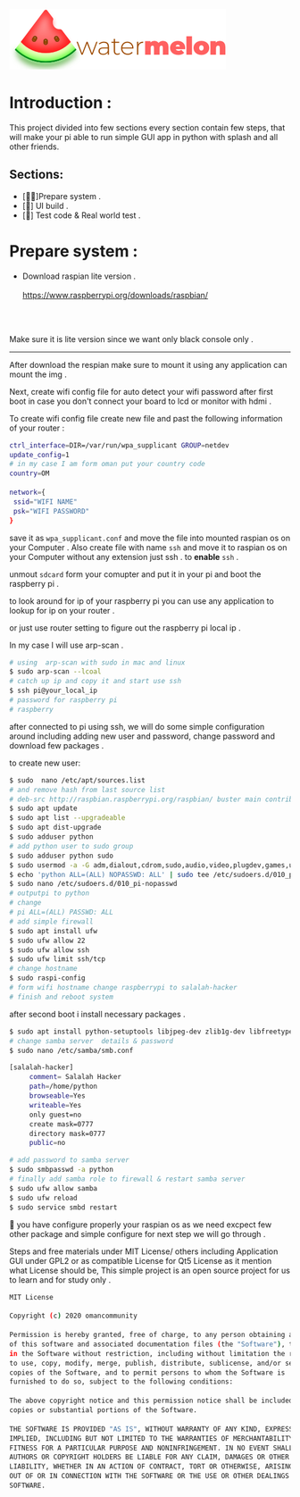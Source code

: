![alt text](water-icon.png)






# Introduction :

This project divided into few sections every section contain few steps,
 that will make your pi able to run simple GUI app in python with splash 
 and all other friends.


## Sections:
- [👍🏻]Prepare system .
- [🤚] UI build .
- [🤚] Test code & Real world test .
  


# Prepare system :

- Download raspian lite version .<br/><br/>
https://www.raspberrypi.org/downloads/raspbian/

<br/><br/>

Make sure it is lite version since we want only black console only .

---

After download the respian make sure to mount it using
any application can mount the img .

Next, create wifi config file for auto detect your wifi password
after first boot in case you don't connect your board
to lcd or monitor with hdmi .

To create wifi config file create new file and past the
following information of your router :

```bash
ctrl_interface=DIR=/var/run/wpa_supplicant GROUP=netdev
update_config=1
# in my case I am form oman put your country code
country=OM

network={
 ssid="WIFI NAME"
 psk="WIFI PASSWORD"
}
```
save it as ```wpa_supplicant.conf``` and move the
file into mounted raspian os on your Computer .
Also create file with name ```ssh``` and move it to 
raspian os on your Computer without any extension just ssh .
to <b>enable</b> ```ssh``` .


unmout ```sdcard``` form your comupter and put it in your 
pi and boot the raspberry pi .


to look around for ip of your raspberry pi you can 
use any application to lookup for ip on your router .

or just use router setting to figure out the raspberry pi
local ip .

In my case I will use arp-scan .

```bash
# using  arp-scan with sudo in mac and linux
$ sudo arp-scan --lcoal
# catch up ip and copy it and start use ssh
$ ssh pi@your_local_ip
# password for raspberry pi 
# raspberry
```

after connected to pi using ssh, we will do some simple
configuration around including adding new user and password, change password and 
download few packages .


to create new user:

```bash
$ sudo  nano /etc/apt/sources.list
# and remove hash from last source list 
# deb-src http://raspbian.raspberrypi.org/raspbian/ buster main contrib non-free
$ sudo apt update
$ sudo apt list --upgradeable
$ sudo apt dist-upgrade 
$ sudo adduser python
# add python user to sudo group 
$ sudo adduser python sudo
$ sudo usermod -a -G adm,dialout,cdrom,sudo,audio,video,plugdev,games,users,input,netdev,gpio,i2c,spi python
$ echo 'python ALL=(ALL) NOPASSWD: ALL' | sudo tee /etc/sudoers.d/010_python-nopasswd
$ sudo nano /etc/sudoers.d/010_pi-nopasswd
# outputpi to python
# change 
# pi ALL=(ALL) PASSWD: ALL
# add simple firewall
$ sudo apt install ufw
$ sudo ufw allow 22
$ sudo ufw allow ssh
$ sudo ufw limit ssh/tcp
# change hostname 
$ sudo raspi-config
# form wifi hostname change raspberrypi to salalah-hacker
# finish and reboot system 
```

after second boot i install necessary packages .

```bash
$ sudo apt install python-setuptools libjpeg-dev zlib1g-dev libfreetype6-dev xorg openbox obconf xserver-xorg-video-fbdev python-smbus python3-smbus python-dev python3-dev python3-serial i2c-tools tk-dev python3-tk python3-pip samba samba-common-bin cmake git fbi python3-venv  -y
# change samba server  details & password
$ sudo nano /etc/samba/smb.conf
```

```bash
[salalah-hacker] 
     comment= Salalah Hacker 
     path=/home/python 
     browseable=Yes 
     writeable=Yes 
     only guest=no 
     create mask=0777 
     directory mask=0777 
     public=no
```

```bash
# add password to samba server
$ sudo smbpasswd -a python
# finally add samba role to firewall & restart samba server
$ sudo ufw allow samba
$ sudo ufw reload
$ sudo service smbd restart
```


🤝 you have configure properly your raspian os as we need excpect few
other package and simple configure for next step we will 
go through .


Steps and free materials under MIT License/ others including Application GUI under GPL2 or as compatible License for Qt5 License as it mention what License should be,
This simple project is an open source project for us to learn and for study only .

```bash
MIT License

Copyright (c) 2020 omancommunity

Permission is hereby granted, free of charge, to any person obtaining a copy
of this software and associated documentation files (the "Software"), to deal
in the Software without restriction, including without limitation the rights
to use, copy, modify, merge, publish, distribute, sublicense, and/or sell
copies of the Software, and to permit persons to whom the Software is
furnished to do so, subject to the following conditions:

The above copyright notice and this permission notice shall be included in all
copies or substantial portions of the Software.

THE SOFTWARE IS PROVIDED "AS IS", WITHOUT WARRANTY OF ANY KIND, EXPRESS OR
IMPLIED, INCLUDING BUT NOT LIMITED TO THE WARRANTIES OF MERCHANTABILITY,
FITNESS FOR A PARTICULAR PURPOSE AND NONINFRINGEMENT. IN NO EVENT SHALL THE
AUTHORS OR COPYRIGHT HOLDERS BE LIABLE FOR ANY CLAIM, DAMAGES OR OTHER
LIABILITY, WHETHER IN AN ACTION OF CONTRACT, TORT OR OTHERWISE, ARISING FROM,
OUT OF OR IN CONNECTION WITH THE SOFTWARE OR THE USE OR OTHER DEALINGS IN THE
SOFTWARE.
```
 
 
 



